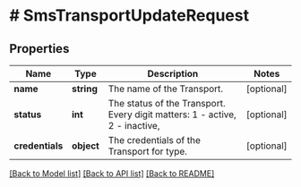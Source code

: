 # # SmsTransportUpdateRequest

## Properties

Name | Type | Description | Notes
------------ | ------------- | ------------- | -------------
**name** | **string** | The name of the Transport. | [optional]
**status** | **int** | The status of the Transport. Every digit matters: 1 - active, 2 - inactive, | [optional]
**credentials** | **object** | The credentials of the Transport for type. | [optional]

[[Back to Model list]](../../README.md#models) [[Back to API list]](../../README.md#endpoints) [[Back to README]](../../README.md)
